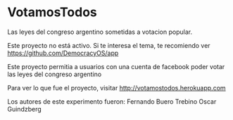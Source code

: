 VotamosTodos
=============

Las leyes del congreso argentino sometidas a votacion popular.


Este proyecto no está activo. Si te interesa el tema, te recomiendo ver https://github.com/DemocracyOS/app

Este proyecto permitia a usuarios con una cuenta de facebook poder votar las leyes del congreso argentino 

Para ver lo que fue el proyecto, visitar http://votamostodos.herokuapp.com

Los autores de este experimento fueron:
Fernando Buero Trebino
Oscar Guindzberg